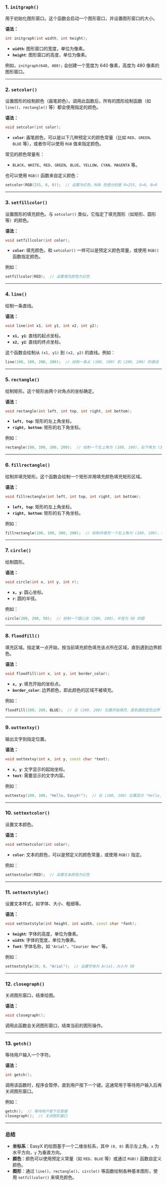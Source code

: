### 1. **`initgraph()`**

用于初始化图形窗口。这个函数会启动一个图形窗口，并设置图形窗口的大小。

**语法：**

```cpp
int initgraph(int width, int height);
```

- **`width`**: 图形窗口的宽度，单位为像素。
- **`height`**: 图形窗口的高度，单位为像素。

例如，`initgraph(640, 480);` 会创建一个宽度为 640 像素，高度为 480 像素的图形窗口。

------

### 2. **`setcolor()`**

设置图形的绘制颜色（画笔颜色）。调用此函数后，所有的图形绘制函数（如 `line()`、`rectangle()` 等）都会使用指定的颜色。

**语法：**

```cpp
void setcolor(int color);
```

- **`color`**: 画笔颜色，可以是以下几种预定义的颜色常量（比如 `RED`、`GREEN`、`BLUE` 等），或者你可以使用 `RGB` 值来指定颜色。

常见的颜色常量有：

- `BLACK`、`WHITE`、`RED`、`GREEN`、`BLUE`、`YELLOW`、`CYAN`、`MAGENTA` 等。

也可以使用 `RGB()` 函数来自定义颜色：

```cpp
setcolor(RGB(255, 0, 0));  // 设置为红色，RGB 色值分别是 R=255, G=0, B=0
```

------

### 3. **`setfillcolor()`**

设置图形的填充颜色。与 `setcolor()` 类似，它指定了填充图形（如矩形、圆形等）的颜色。

**语法：**

```cpp
void setfillcolor(int color);
```

- **`color`**: 填充颜色，和 `setcolor()` 一样可以是预定义颜色常量，或使用 `RGB()` 函数指定颜色。

例如：

```cpp
setfillcolor(RED);  // 设置填充颜色为红色
```

------

### 4. **`line()`**

绘制一条直线。

**语法：**

```cpp
void line(int x1, int y1, int x2, int y2);
```

- **`x1, y1`**: 直线的起点坐标。
- **`x2, y2`**: 直线的终点坐标。

这个函数会绘制从 `(x1, y1)` 到 `(x2, y2)` 的直线。例如：

```cpp
line(100, 100, 200, 200);  // 绘制一条从 (100, 100) 到 (200, 200) 的直线
```

------

### 5. **`rectangle()`**

绘制矩形。这个矩形由两个对角点的坐标确定。

**语法：**

```cpp
void rectangle(int left, int top, int right, int bottom);
```

- **`left, top`**: 矩形的左上角坐标。
- **`right, bottom`**: 矩形的右下角坐标。

例如：

```cpp
rectangle(100, 100, 300, 200);  // 绘制一个左上角为 (100, 100)，右下角为 (300, 200) 的矩形
```

------

### 6. **`fillrectangle()`**

绘制并填充矩形。这个函数会绘制一个矩形并用填充颜色填充矩形区域。

**语法：**

```cpp
void fillrectangle(int left, int top, int right, int bottom);
```

- **`left, top`**: 矩形的左上角坐标。
- **`right, bottom`**: 矩形的右下角坐标。

例如：

```cpp
fillrectangle(100, 100, 300, 200);  // 绘制并填充一个左上角为 (100, 100)，右下角为 (300, 200) 的矩形
```

------

### 7. **`circle()`**

绘制圆形。

**语法：**

```cpp
void circle(int x, int y, int r);
```

- **`x, y`**: 圆心坐标。
- **`r`**: 圆的半径。

例如：

```cpp
circle(200, 200, 50);  // 绘制一个圆心在 (200, 200)，半径为 50 的圆
```

------

### 8. **`floodfill()`**

填充区域。指定某一点开始，按当前填充颜色填充该点所在区域，直到遇到边界颜色。

**语法：**

```cpp
void floodfill(int x, int y, int border_color);
```

- **`x, y`**: 填充开始的坐标点。
- **`border_color`**: 边界颜色，即此颜色的区域不被填充。

例如：

```cpp
floodfill(200, 200, BLUE);  // 在 (200, 200) 位置开始填充，直到遇到蓝色边界
```

------

### 9. **`outtextxy()`**

输出文字到指定位置。

**语法：**

```cpp
void outtextxy(int x, int y, const char *text);
```

- **`x, y`**: 文字显示的起始坐标。
- **`text`**: 需要显示的文字内容。

例如：

```cpp
outtextxy(100, 100, "Hello, EasyX!");  // 在 (100, 100) 位置显示 "Hello, EasyX!" 文字
```

------

### 10. **`settextcolor()`**

设置文本颜色。

**语法：**

```cpp
void settextcolor(int color);
```

- **`color`**: 文本的颜色，可以是预定义的颜色常量，或使用 `RGB()` 指定。

例如：

```cpp
settextcolor(RED);  // 设置文本颜色为红色
```

------

### 11. **`settextstyle()`**

设置文本样式，如字体、大小、粗细等。

**语法：**

```cpp
void settextstyle(int height, int width, const char *font);
```

- **`height`**: 字体的高度，单位为像素。
- **`width`**: 字体的宽度，单位为像素。
- **`font`**: 字体名称，如 `"Arial"`、`"Courier New"` 等。

例如：

```cpp
settextstyle(30, 0, "Arial");  // 设置字体为 Arial，大小为 30
```

------

### 12. **`closegraph()`**

关闭图形窗口，结束绘图。

**语法：**

```cpp
void closegraph();
```

调用此函数会关闭图形窗口，结束当前的图形操作。

------

### 13. **`getch()`**

等待用户输入一个字符。

**语法：**

```cpp
int getch();
```

调用该函数时，程序会暂停，直到用户按下一个键。这通常用于等待用户输入后再关闭图形窗口。

例如：

```cpp
getch();  // 等待用户按下任意键
closegraph();  // 关闭图形窗口
```

------

### 总结

- **坐标系**：EasyX 的绘图基于一个二维坐标系，其中 `(0, 0)` 表示左上角，`x` 为水平方向，`y` 为垂直方向。
- **颜色**：颜色可以使用预定义常量（如 `RED`、`BLUE` 等）或通过 `RGB()` 函数自定义颜色。
- **图形**：通过 `line()`、`rectangle()`、`circle()` 等函数绘制各种基本图形，使用 `setfillcolor()` 来填充颜色。